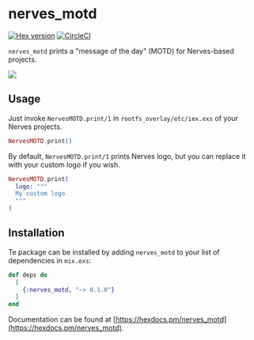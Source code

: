 # nerves_motd

[![Hex version](https://img.shields.io/hexpm/v/nerves_motd.svg "Hex version")](https://hex.pm/packages/nerves_motd)
[![CircleCI](https://circleci.com/gh/nerves-project/nerves_motd.svg?style=svg)](https://circleci.com/gh/nerves-project/nerves_motd)

`nerves_motd` prints a "message of the day" (MOTD) for Nerves-based projects.

![](https://user-images.githubusercontent.com/7563926/132355144-77484f9f-db03-49f0-a9a6-c16688155c1c.png)

## Usage

Just invoke `NervesMOTD.print/1` in `rootfs_overlay/etc/iex.exs` of your Nerves projects.

```elixir
NervesMOTD.print()
```

By default, `NervesMOTD.print/1` prints Nerves logo, but you can replace it with your custom logo if you wish.

```elixir
NervesMOTD.print(
  logo: """
  My custom logo
  """
)
```

## Installation

Te package can be installed by adding `nerves_motd` to your list of dependencies in `mix.exs`:

```elixir
def deps do
  [
    {:nerves_motd, "~> 0.1.0"}
  ]
end
```

Documentation can be found at [https://hexdocs.pm/nerves_motd](https://hexdocs.pm/nerves_motd).
